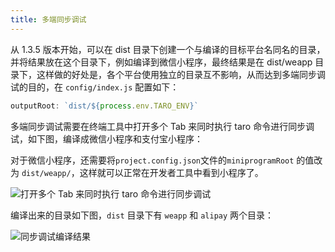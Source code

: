 ```yaml
---
title: 多端同步调试
---
```


从 1.3.5 版本开始，可以在 dist 目录下创建一个与编译的目标平台名同名的目录，并将结果放在这个目录下，例如编译到微信小程序，最终结果是在 dist/weapp 目录下，这样做的好处是，各个平台使用独立的目录互不影响，从而达到多端同步调试的目的，在 `config/index.js` 配置如下：

```js title="/config/index.js"
outputRoot: `dist/${process.env.TARO_ENV}`
```

多端同步调试需要在终端工具中打开多个 Tab 来同时执行 taro 命令进行同步调试，如下图，编译成微信小程序和支付宝小程序：

对于微信小程序，还需要将`project.config.json`文件的`miniprogramRoot` 的值改为 `dist/weapp/`，这样就可以正常在开发者工具中看到小程序了。

![打开多个 Tab 来同时执行 taro 命令进行同步调试](https://img30.360buyimg.com/ling/jfs/t1/62633/10/8451/595888/5d663badE57d35fd2/5a34822774836ede.png)

编译出来的目录如下图，`dist` 目录下有 `weapp` 和 `alipay` 两个目录：

![同步调试编译结果](https://img20.360buyimg.com/ling/jfs/t1/74046/26/8491/148076/5d663baaEf2ed8064/33fbb1d365053d1c.png)
